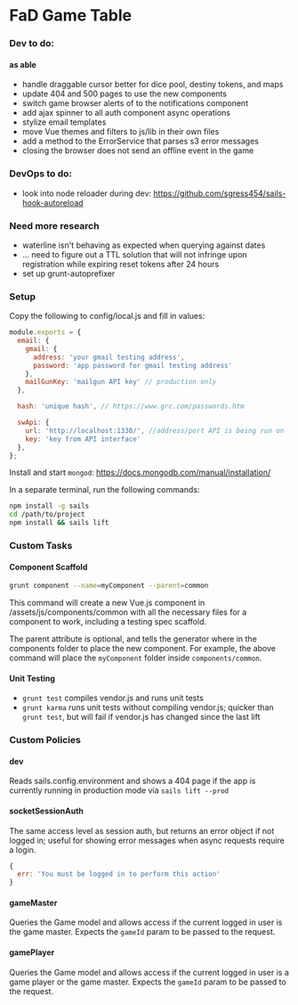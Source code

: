 # FaD Game Table

### Dev to do:

#### as able

 - handle draggable cursor better for dice pool, destiny tokens, and maps
 - update 404 and 500 pages to use the new components
 - switch game browser alerts of to the notifications component
 - add ajax spinner to all auth component async operations
 - stylize email templates
 - move Vue themes and filters to js/lib in their own files
 - add a method to the ErrorService that parses s3 error messages
 - closing the browser does not send an offline event in the game

### DevOps to do:

 - look into node reloader during dev: https://github.com/sgress454/sails-hook-autoreload

### Need more research

 - waterline isn't behaving as expected when querying against dates
 - ... need to figure out a TTL solution that will not infringe upon registration while expiring reset tokens after 24 hours
 - set up grunt-autoprefixer

### Setup

Copy the following to config/local.js and fill in values:

```javascript
module.exports = {
  email: {
    gmail: {
      address: 'your gmail testing address',
      password: 'app password for gmail testing address'
    },
    mailGunKey: 'mailgun API key' // production only
  },

  hash: 'unique hash', // https://www.grc.com/passwords.htm

  swApi: {
    url: 'http://localhost:1338/', //address/port API is being run on
    key: 'key from API interface'
  },
};
```

Install and start `mongod`: https://docs.mongodb.com/manual/installation/

In a separate terminal, run the following commands:

```bash
npm install -g sails
cd /path/to/project
npm install && sails lift
```

### Custom Tasks

#### Component Scaffold

```bash
grunt component --name=myComponent --parent=common
```

This command will create a new Vue.js component in /assets/js/components/common with all the necessary files for a component to work, including a testing spec scaffold.

The parent attribute is optional, and tells the generator where in the components folder to place the new component. For example, the above command will place the `myComponent` folder inside `components/common`.

#### Unit Testing

 - `grunt test` compiles vendor.js and runs unit tests
 - `grunt karma` runs unit tests without compiling vendor.js; quicker than `grunt test`, but will fail if vendor.js has changed since the last lift

### Custom Policies

#### dev

Reads sails.config.environment and shows a 404 page if the app is currently running in production mode via `sails lift --prod`

#### socketSessionAuth

The same access level as session auth, but returns an error object if not logged in; useful for showing error messages when async requests require a login.

```javascript
{
  err: 'You must be logged in to perform this action'
}
```

#### gameMaster

Queries the Game model and allows access if the current logged in user is the game master. Expects the `gameId` param to be passed to the request.

#### gamePlayer

Queries the Game model and allows access if the current logged in user is a game player or the game master. Expects the `gameId` param to be passed to the request.
